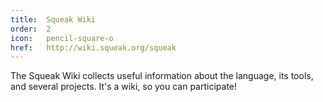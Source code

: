 ```yaml
---
title:  Squeak Wiki
order:  2
icon:   pencil-square-o
href:   http://wiki.squeak.org/squeak
---
```

The Squeak Wiki collects useful information about the language, its tools, and several projects. It's a wiki, so you can participate!